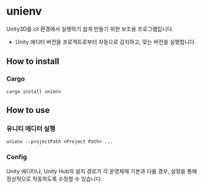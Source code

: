 # unienv

Unity3D를 cli 환경에서 실행하기 쉽게 만들기 위한 보조용 프로그램입니다.

- Unity 에디터 버전을 프로젝트로부터 자동으로 감지하고, 맞는 버전을 실행합니다.

## How to install

### Cargo

```shell
cargo install unienv
```

## How to use

### 유니티 에디터 실행

```shell
unienv --projectPath <Project Path> ...
```

### Config

Unity 에디터나, Unity Hub의 설치 경로가 각 운영체제 기본과 다를 경우, 설정을 통해 정상적으로 작동하도록 수정할 수 있습니다.
